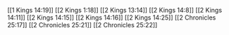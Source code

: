 [[1 Kings 14:19]]
[[2 Kings 1:18]]
[[2 Kings 13:14]]
[[2 Kings 14:8]]
[[2 Kings 14:11]]
[[2 Kings 14:15]]
[[2 Kings 14:16]]
[[2 Kings 14:25]]
[[2 Chronicles 25:17]]
[[2 Chronicles 25:21]]
[[2 Chronicles 25:22]]
